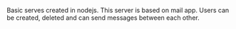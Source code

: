 Basic serves created in nodejs. This server is based on mail app. Users can be created, deleted and can send messages between each other.

